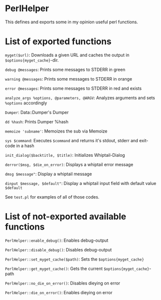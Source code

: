 # PerlHelper

This defines and exports some in my opinion useful perl functions. 

# List of exported functions

`myget($url)`: Downloads a given URL and caches the output in `$options{myget_cache}`-dir. 

`debug @messages`: Prints some messages to STDERR in green

`warning @messages`: Prints some messages to STDERR in orange

`error @messages`: Prints some messages to STDERR in red and exists

`analyze_args %options, @parameters, @ARGV`: Analyzes arguments and sets `%options` accordingly

`Dumper`: Data::Dumper's Dumper

`dd %hash`: Prints Dumper \%hash

`memoize 'subname'`: Memoizes the sub via Memoize

`sys $command`: Executes `$command` and returns it's stdout, stderr and exit-code in a hash

`init_dialog($backtitle, $title)`: Initializes Whiptail-Dialog

`derror($msg, $die_on_error)`: Displays a whiptail error message

`dmsg $message"`: Display a whiptail message

`dinput $message, $default"`: Display a whiptail input field with default value `$default`

See `test.pl` for examples of all of those codes.

# List of not-exported available functions

`PerlHelper::enable_debug()`: Enables debug-output

`PerlHelper::disable_debug()`: Disables debug-output

`PerlHelper::set_myget_cache($path)`: Sets the `$options{myget_cache}`

`PerlHelper::get_myget_cache()`: Gets the current `$options{myget_cache}`-path

`PerlHelper::no_die_on_error()`: Disables dieying on error

`PerlHelper::die_on_error()`: Enables dieying on error

